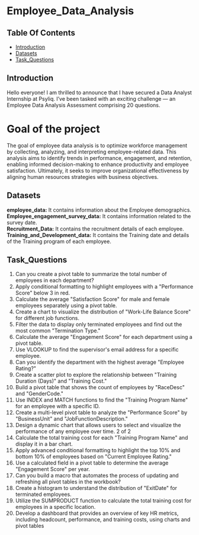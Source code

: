 # Employee_Data_Analysis


## Table Of Contents
- [Introduction](#introduction)
- [Datasets](#Datasets)
- [Task_Questions](#Task_Questions)

## Introduction

Hello everyone! I am thrilled to announce that I have secured a Data Analyst Internship at Psyliq. I’ve been tasked with an exciting challenge — an Employee Data Analysis Assessment comprising 20 questions.

# Goal of the project
The goal of employee data analysis is to optimize workforce management by collecting, analyzing, and interpreting employee-related data. This analysis aims to identify trends in performance, engagement, and retention, enabling informed decision-making to enhance productivity and employee satisfaction. Ultimately, it seeks to improve organizational effectiveness by aligning human resources strategies with business objectives.

## Datasets

**employee_data:** It contains information about the Employee demographics.
<br>
**Employee_engagement_survey_data:**  It contains information related to the survey date.
<br>
**Recruitment_Data:** It contains the recruitment details of each employee.
<br>
**Training_and_Development_data:** It contains the Training date and details of the Training program of each employee.


## Task_Questions
1. Can you create a pivot table to summarize the total number of employees in each 
department?
2. Apply conditional formatting to highlight employees with a "Performance Score" below 3 
in red.
3. Calculate the average "Satisfaction Score" for male and female employees separately 
using a pivot table.
4. Create a chart to visualize the distribution of "Work-Life Balance Score" for different job 
functions.
5. Filter the data to display only terminated employees and find out the most common 
"Termination Type."
6. Calculate the average "Engagement Score" for each department using a pivot table.
7. Use VLOOKUP to find the supervisor's email address for a specific employee.
8. Can you identify the department with the highest average "Employee Rating?"
9. Create a scatter plot to explore the relationship between "Training Duration (Days)" and 
"Training Cost." 
10. Build a pivot table that shows the count of employees by "RaceDesc" and "GenderCode."
11. Use INDEX and MATCH functions to find the "Training Program Name" for an employee 
with a specific ID.
12. Create a multi-level pivot table to analyze the "Performance Score" by "BusinessUnit" 
and "JobFunctionDescription."
13. Design a dynamic chart that allows users to select and visualize the performance of any 
employee over time.
2 of 2
14. Calculate the total training cost for each "Training Program Name" and display it in a bar 
chart.
15. Apply advanced conditional formatting to highlight the top 10% and bottom 10% of 
employees based on "Current Employee Rating."
16. Use a calculated field in a pivot table to determine the average "Engagement Score" per 
year.
17. Can you build a macro that automates the process of updating and refreshing all pivot 
tables in the workbook?
18. Create a histogram to understand the distribution of "ExitDate" for terminated 
employees.
19. Utilize the SUMPRODUCT function to calculate the total training cost for employees in a 
specific location.
20. Develop a dashboard that provides an overview of key HR metrics, including headcount, 
performance, and training costs, using charts and pivot tables
